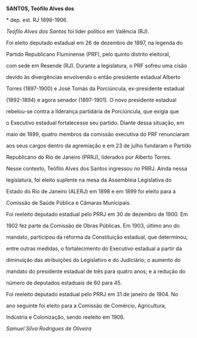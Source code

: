 **SANTOS, Teófilo Alves dos**



\* dep. est. RJ 1898-1906.



*Teófilo Alves dos Santos* foi líder político em Valência (RJ).



Foi eleito deputado estadual em 26 de dezembro de 1897, na legenda do

Partido Republicano Fluminense (PRF), pelo quinto distrito eleitoral,

com sede em Resende (RJ). Durante a legislatura, o PRF sofreu uma cisão

devido às divergências envolvendo o então presidente estadual Alberto

Torres (1897-1900) e José Tomás da Porciúncula, ex-presidente estadual

(1892-1894) e agora senador (1897-1901). O novo presidente estadual

rebelou-se contra a liderança partidária de Porciúncula, que exigia que

o Executivo estadual fortalecesse seu partido. Diante dessa situação, em

maio de 1899, quatro membros da comissão executiva do PRF renunciaram

aos seus cargos dentro da agremiação e em 23 de julho fundaram o Partido

Republicano do Rio de Janeiro (PRRJ), liderados por Alberto Torres.

Nesse contexto, Teófilo Alves dos Santos ingressou no PRRJ. Ainda nessa

legislatura, foi eleito suplente na mesa da Assembleia Legislativa do

Estado do Rio de Janeiro (ALERJ) em 1898 e em 1899 foi eleito para a

Comissão de Saúde Pública e Câmaras Municipais.



Foi reeleito deputado estadual pelo PRRJ em 30 de dezembro de 1900. Em

1902 fez parte da Comissão de Obras Públicas. Em 1903, último ano do

mandato, participou da reforma da Constituição estadual, que determinou,

entre outras medidas, o fortalecimento do Executivo estadual a partir da

diminuição das atribuições do Legislativo e do Judiciário; o aumento do

mandato do presidente estadual de três para quatro anos; e a redução do

número de deputados estaduais de 60 para 45.



Foi reeleito deputado estadual pelo PRRJ em 31 de janeiro de 1904. No

ano seguinte foi eleito para a Comissão de Comércio, Agricultura,

Indústria e Colonização, sendo reeleito em 1906.



*Samuel Silva Rodrigues de Oliveira*



